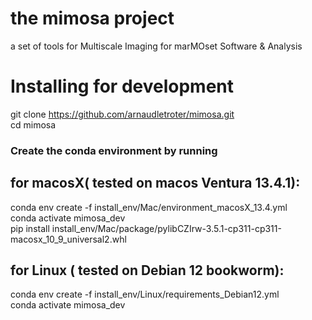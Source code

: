 # the mimosa project
a set of tools for Multiscale Imaging for marMOset Software &amp; Analysis

# Installing for development

git clone https://github.com/arnaudletroter/mimosa.git \
cd mimosa

### Create the conda environment by running

## for macosX( tested on macos Ventura 13.4.1):
conda env create -f install_env/Mac/environment_macosX_13.4.yml \
conda activate mimosa_dev \
pip install install_env/Mac/package/pylibCZIrw-3.5.1-cp311-cp311-macosx_10_9_universal2.whl

## for Linux ( tested on Debian 12 bookworm):
conda env create -f install_env/Linux/requirements_Debian12.yml \
conda activate mimosa_dev 
